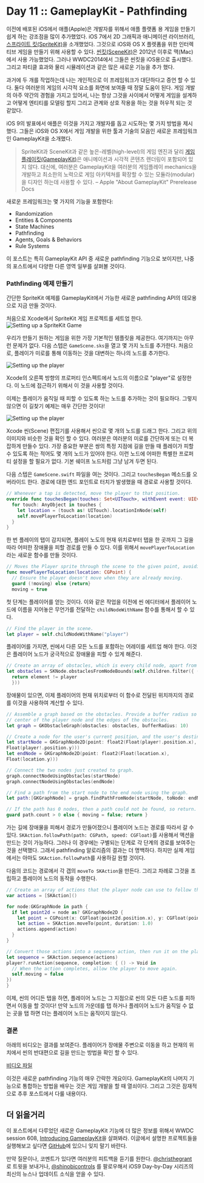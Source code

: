 # Day 11 :: GameplayKit - Pathfinding

이전에 배포된 iOS에서 애플(Apple)은 개발자를 위해서 애플 플랫폼 용 게임을 만들기 쉽게 하는 강조점을 많이 추가했었다. iOS 7에서 2D 그래픽과 애니메이션 라이브러리, [스프라이트 킷(SpriteKit)](https://developer.apple.com/library/ios/documentation/GraphicsAnimation/Conceptual/SpriteKit_PG/Introduction/Introduction.html)을 소개했었다. 그것으로 iOS와 OS X 플렛폼을 위한 인터렉티브 게임을 만들기 위해 사용할 수 있다. [씬킷(SceneKit)](https://developer.apple.com/library/ios/documentation/SceneKit/Reference/SceneKit_Framework/)은 2012년 이후로 맥(Mac)에서 사용 가능했었다. 그러나 WWDC2014에서 그들은 씬킷을 iOS용으로 출시했다. 그리고 파티클 효과와 물리 시뮬레이션과 같은 많은 새로운 기능을 추가 했다.

과거에 두 개를 작업하는데 나는 개인적으로 이 프레임워크가 대단하다고 증언 할 수 있다. 둘다 여러분의 게임의 시각적 요소를 화면에 보여줄 때 정말 도움이 된다. 게임 개발의 아주 약간의 경험을 가지고 있어서, 나는 항상 그것을 사이에서 어떻게 게임을 설계하고 어떻게 엔티티를 모델링 할지 그리고 관계와 상호 작용을 하는 것을 허우적 되는 것 같았다.

iOS 9의 발표에서 애플은 이것을 가지고 개발자를 돕고 시도하는 몇 가지 방법을 제시했다. 그들은 iOS와 OS X에서 게임 개발을 위한 툴과 기술의 모음인 새로운 프레임워크인 GameplayKit을 소개했다.

> SpriteKit과 SceneKit과 같은 높은-레벨(high-level)의 게임 엔진과 달리 [게임플레이킷(GameplayKit)](https://developer.apple.com/library/prerelease/ios/documentation/General/Conceptual/GameplayKit_Guide/)은 애니메이션과 시각적 콘텐츠 렌더링이 포함되어 있지 않다. 대신에,  여러분은 GameplayKit을 여러분의 게임플레이 mechanics을 개발하고 최소한의 노력으로 게임 아키텍쳐를 확장할 수 있는 모듈라(modular)을 디자인 하는데 사용할 수 있다. – Apple "About GameplayKit" Prerelease Docs

새로운 프레임워크는 몇 가지의 기능을 포함한다:

- Randomization
- Entities & Components
- State Machines
- Pathfinding
- Agents, Goals & Behaviors
- Rule Systems

이 포스트는 특히 GameplayKit API 중 새로운 pathfinding 기능으로 보이지만, 나중의 포스트에서 다양한 다른 영역 일부를 살펴볼 것이다.

### Pathfinding 예제 만들기

간단한 SpriteKit 예제를 GameplayKit에서 가능한 새로운 pathfinding API의 데모용으로 지금 만들 것이다.

처음으로 Xcode에서 SpriteKit 게임 프로젝트를 세트업 한다.
![Setting up a SpriteKit Game](images/setup.png)

우리가 만들기 원하는 게임을 위한 가장 기본적인 템플릿을 제공한다. 여기까지는 아무런 문제가 없다. 다음 스텝은 `GameScene.sks`을 열고 몇 가지 노드를 추가한다. 처음으로, 플레이가 미로를 통해 이동하는 것을 대변하는 하나의 노드를 추가한다.

![Setting up the player](images/player.png)

Xcode의 오른쪽 방향의 프로퍼티 인스펙트에서 노드의 이름으로 "player"로 설정한다. 이 노드에 접근하기 위해서 이 것을 사용할 것이다.

이제는 플레이가 움직일 때 피할 수 있도록 하는 노드를 추가하는 것이 필요하다. 그렇지 않으면 이 길찾기 예제는 매우 간단한 것이다!

![Setting up the player](images/maze.png)

Xcode 씬(Scene) 편집기를 사용해서 씬으로 몇 개의 노드를 드래그 한다. 그리고 위의 이미지와 비슷한 것을 확인 할 수 있다. 여러분은 여러분의 미로를 간단하게 또는 더 복잡하게 만들수 있다. 가장 중요한 부분은 쌍의 특정 지점에 길을 만들 때 플레이가 피할 수 있도록 하는 적어도 몇 개의 노드가 있어야 한다. 이런 노드에 어떠한 특별한 프로퍼티 설정을 할 필요가 없다. 기본 쉐이프 노드처럼 그냥 남겨 두면 된다.

다음 스텝은 `GameScene.swift` 파일을 여는 것이다. 그리고 `touchesBegan` 메소드를 오버라이드 한다. 경로에 대한 엔드 포인트로 터치가 발생했을 때 경로로 사용할 것이다.

```swift
// Whenever a tap is detected, move the player to that position.
override func touchesBegan(touches: Set<UITouch>, withEvent event: UIEvent?) {
  for touch: AnyObject in touches {
    let location = (touch as! UITouch).locationInNode(self)
    self.movePlayerToLocation(location)
  }
}
```

한 번 플레이의 탭이 감지되면, 플레이 노도의 현재 위치로부터 탭을 한 곳까지 그 길을 따라 어떠한 장애물을 피할 경로를 만들 수 있다. 이를 위해서 `movePlayerToLocation` 라는 새로운 함수를 만들 것이다.

```swift
// Moves the Player sprite through the scene to the given point, avoiding obstacles on the way.
func movePlayerToLocation(location: CGPoint) {
  // Ensure the player doesn't move when they are already moving.
  guard (!moving) else {return}
  moving = true
```

첫 단계는 플레이어를 얻는 것이다. 이와 같은 작업을 이전에 씬 에디터에서 플레이어 노드에 이름을 지어놓은 무언가를 전달하는 `childNodeWithName` 함수를 통해서 할 수 있다.

```swift
// Find the player in the scene.
let player = self.childNodeWithName("player")
```

플레이어를 가지면, 씬에서 다른 모든 노드를 포함하는 어레이를 세트업 해야 한다. 이것은 플레이어 노드가 궁극적으로 장애물을 피할 수 있게 해준다.

```swift
// Create an array of obstacles, which is every child node, apart from the player node.
let obstacles = SKNode.obstaclesFromNodeBounds(self.children.filter({ (element ) -> Bool in
  return element != player
  }))
```

장애물이 있으면, 이제 플레이어의 현재 위치로부터 이 함수로 전달된 위치까지의 경로를 이것을 사용하여 계산할 수 있다.

```swift
// Assemble a graph based on the obstacles. Provide a buffer radius so there is a bit of space between the
// center of the player node and the edges of the obstacles.
let graph = GKObstacleGraph(obstacles: obstacles, bufferRadius: 10)

// Create a node for the user's current position, and the user's destination.
let startNode = GKGraphNode2D(point: float2(Float(player!.position.x),
Float(player!.position.y)))
let endNode = GKGraphNode2D(point: float2(Float(location.x),
Float(location.y)))

// Connect the two nodes just created to graph.
graph.connectNodeUsingObstacles(startNode)
graph.connectNodeUsingObstacles(endNode)

// Find a path from the start node to the end node using the graph.
let path:[GKGraphNode] = graph.findPathFromNode(startNode, toNode: endNode)

// If the path has 0 nodes, then a path could not be found, so return.
guard path.count > 0 else { moving = false; return }
```

가는 길에 장애물을 피해서 경로가 만들어졌으니 플레이어 노드는 경로를 따라서 갈 수 있다. `SKAction.followPath(path: CGPath, speed: CGFloat)`를 사용해서 액션을 만드는 것이 가능하다. 그러나 이 경우에는 구별되는 단계로 각 단계의 경로를 보여주는 것을 선택했다. 그래서 pathfinding 알로리즘의 결과는 더 명백하다. 하지만 실제 게임에서는 아마도 `SKAction.followPath`를 사용하길 원할 것이다.

다음의 코드는 경로에서 각 갭의 `moveTo SKAction`을 만든다. 그리고 차례로 그것을 조립하고 플레이어 노드의 동작을 수행한다.

```swift
// Create an array of actions that the player node can use to follow the path.
var actions = [SKAction]()

for node:GKGraphNode in path {
  if let point2d = node as? GKGraphNode2D {
    let point = CGPoint(x: CGFloat(point2d.position.x), y: CGFloat(point2d.position.y))
    let action = SKAction.moveTo(point, duration: 1.0)
    actions.append(action)
  }
}

// Convert those actions into a sequence action, then run it on the player node.
let sequence = SKAction.sequence(actions)
player?.runAction(sequence, completion: { () -> Void in
  // When the action completes, allow the player to move again.
  self.moving = false
})
}
```

이제, 씬의 어디든 탭을 하면, 플레이어 노드는 그 지점으로 씬의 모든 다른 노드를 피하면서 이동을 할 것이다! 만약 노드의 가운데를 탭 하거나 플레이어 노드가 움직일 수 없는 곳을 탭 하면 더는 플레이어 노드는 움직이지 않는다.

### 결론

아래의 비디오는 결과를 보여준다. 플레이어가 장애물 주변으로 이동을 하고 현재의 위치에서 씬의 반대편으로 길을 만드는 방법을 확인 할 수 있다.

[비디오 파일](images/PathfindingComplete.mov)

이것은 새로운 pathfinding 기능의 매우 간략한 개요이다. GameplayKit의 나머지 기능으로 통합하는 방법을 배우는 것은 게임 개발을 할 때 열쇠이다. 그리고 그것은 잠재적으로 추후 포스트에서 다룰 내용이다.

## 더 읽을거리

이 포스트에서 다루었던 새로운 GameplayKit 기능에 더 많은 정보를 위해서 WWDC session 608, [Introducing GameplayKit](https://developer.apple.com/videos/wwdc/2015/?id=608)을 살펴봐라. 이글에서 설명한 프로젝트들을 실행해보고 싶다면 [GitHub](https://github.com/shinobicontrols/iOS9-day-by-day/tree/master/11-GameplayKit-Pathfinding)에 있으니 잊지 말기 바란다.

만약 질문이나, 코멘트가 있다면 여러분의 피트백을 듣기를 원한다. [@christhegrant](http://twitter.com/christhegrant) 로 트윗을 보내거나, [@shinobicontrols](http://twitter.com/shinobicontrols) 를 팔로우해서 iOS9 Day-by-Day 시리즈의 최신의 뉴스나 업데이트 소식을 얻을 수 있다.
